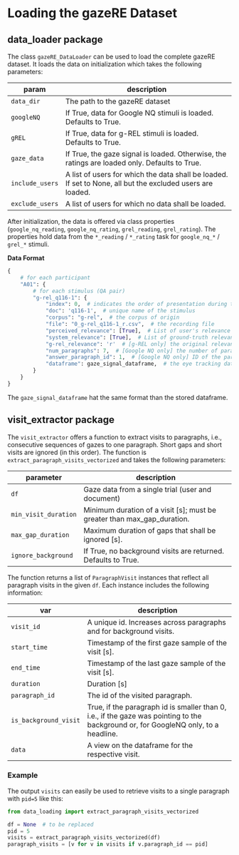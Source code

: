 # Loading the gazeRE Dataset

## data_loader package

The class `gazeRE_DataLoader` can be used to load the complete gazeRE dataset. It loads the data on initialization which takes the following parameters:

| param | description |
| ----- | ----------- |
| `data_dir` | The path to the gazeRE dataset |
| `googleNQ` | If True, data for Google NQ stimuli is loaded. Defaults to True. |
| `gREL` | If True, data for g-REL stimuli is loaded. Defaults to True. |
| `gaze_data` | If True, the gaze signal is loaded. Otherwise, the ratings are loaded only. Defaults to True. |
| `include_users` | A list of users for which the data shall be loaded. If set to None, all but the excluded users are loaded. |
| `exclude_users` | A list of users for which no data shall be loaded. |

After initialization, the data is offered via class properties (`google_nq_reading`, `google_nq_rating`, `grel_reading`, `grel_rating`). The properties hold data from the `*_reading` / `*_rating` task for `google_nq_*` / `grel_*` stimuli.

**Data Format**

```python
{
    # for each participant 
    "A01": {
        # for each stimulus (QA pair)
        "g-rel_q116-1": {
            "index": 0,  # indicates the order of presentation during the study, differs for each participant
            "doc": 'q116-1',  # unique name of the stimulus
            "corpus": "g-rel",  # the corpus of origin
            "file": "0_g-rel_q116-1_r.csv",  # the recording file
            "perceived_relevance": [True],  # List of user's relevance ratings, one rating per paragraph
            "system_relevance": [True],  # List of ground-truth relevance ratings, one rating per paragraph
            "g-rel_relevance": 'r'  # [g-REL only] the original relevance rating. One of r(elevant), t(opical), i(rrelevant).
            "num_paragraphs": 7,  # [Google NQ only] the number of paragraphs in the document (without headline)
            "answer_paragraph_id": 1,  # [Google NQ only] ID of the paragraph that contains the answer.
            "dataframe": gaze_signal_dataframe,  # the eye tracking data for the document and user
        }
    }
}
```


The `gaze_signal_dataframe` hat the same format than the stored dataframe.


## visit_extractor package

The `visit_extractor` offers a function to extract visits to paragraphs, i.e., consecutive sequences of gazes to one paragraph. Short gaps and short visits are ignored (in this order). The function is `extract_paragraph_visits_vectorized` and takes the following parameters:

| parameter | description |
| --------- | ----------- |
| `df` | Gaze data from a single trial (user and document) |
| `min_visit_duration` | Minimum duration of a visit [s]; must be greater than max_gap_duration. |
| `max_gap_duration` | Maximum duration of gaps that shall be ignored [s]. |
| `ignore_background` | If True, no background visits are returned. Defaults to True. |

The function returns a list of `ParagraphVisit` instances that reflect all paragraph visits in the given `df`.
Each instance includes the following information:

| var | description |
| --- | ----------- |
| `visit_id` | A unique id. Increases across paragraphs and for background visits. |
| `start_time` | Timestamp of the first gaze sample of the visit [s]. |
| `end_time` | Timestamp of the last gaze sample of the visit [s]. |
| `duration` | Duration [s] |
| `paragraph_id` | The id of the visited paragraph. |
| `is_background_visit` | True, if the paragraph id is smaller than 0, i.e., if the gaze was pointing to the background or, for GoogleNQ only, to a headline. |
| `data` | A view on the dataframe for the respective visit. |

### Example
The output `visits` can easily be used to retrieve visits to a single paragraph with `pid=5` like this:

```python
from data_loading import extract_paragraph_visits_vectorized

df = None  # to be replaced 
pid = 5
visits = extract_paragraph_visits_vectorized(df)
paragraph_visits = [v for v in visits if v.paragraph_id == pid]
```
